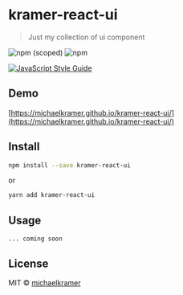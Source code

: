 # kramer-react-ui

> Just my collection of ui component

![npm (scoped)](https://img.shields.io/npm/v/@michaelkramer/kramer-react-ui?style=flat-square)
![npm](https://img.shields.io/npm/dm/@michaelkramer/kramer-react-ui?style=flat-square)

[![JavaScript Style Guide](https://img.shields.io/badge/code_style-standard-brightgreen.svg)](https://standardjs.com)

## Demo

[https://michaelkramer.github.io/kramer-react-ui/](https://michaelkramer.github.io/kramer-react-ui/)

## Install

```bash
npm install --save kramer-react-ui
```

or

```bash
yarn add kramer-react-ui
```

## Usage

```tsx
... coming soon
```

## License

MIT © [michaelkramer](https://github.com/michaelkramer)
